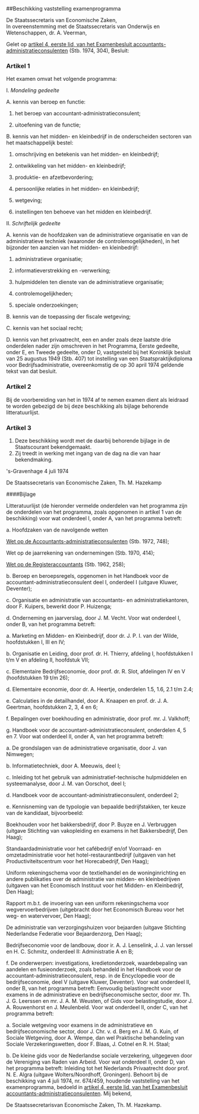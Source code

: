 <meta http-equiv='Content-Type' content='text/html; charset=utf-8' />

##Beschikking vaststelling examenprogramma

De Staatssecretaris van Economische Zaken,  
In overeenstemming met de Staatssecretaris van Onderwijs en Wetenschappen, dr. A. Veerman,

Gelet op [artikel 4, eerste lid, van het Examenbesluit accountants-administratieconsulenten](../../../../../AMvB/examenbesluit/accountants-administratieconsulenten/BWBR0002923/README.md) (Stb. 1974, 304),
Besluit:    

### Artikel  1  

Het examen omvat het volgende programma: 

I.  *Mondeling gedeelte*  

A. kennis van beroep en functie:  

1. het beroep van accountant-administratieconsulent; 

2. uitoefening van de functie;  

B. kennis van het midden- en kleinbedrijf in de onderscheiden sectoren van het maatschappelijk bestel:  

1. omschrijving en betekenis van het midden- en kleinbedrijf; 

2. ontwikkeling van het midden- en kleinbedrijf; 

3. produktie- en afzetbevordering; 

4. persoonlijke relaties in het midden- en kleinbedrijf; 

5. wetgeving; 

6. instellingen ten behoeve van het midden en kleinbedrijf.   

II.  *Schriftelijk gedeelte*  

A. kennis van de hoofdzaken van de administratieve organisatie en van de administratieve techniek (waaronder de controlemogelijkheden), in het bijzonder ten aanzien van het midden- en kleinbedrijf:  

1. administratieve organisatie; 

2. informatieverstrekking en -verwerking; 

3. hulpmiddelen ten dienste van de administratieve organisatie; 

4. controlemogelijkheden; 

5. speciale onderzoekingen;  

B. kennis van de toepassing der fiscale wetgeving; 

C. kennis van het sociaal recht; 

D. kennis van het privaatrecht,  een en ander zoals deze laatste drie onderdelen nader zijn omschreven in het Programma, Eerste gedeelte, onder E, en Tweede gedeelte, onder D, vastgesteld bij het Koninklijk besluit van 25 augustus 1949 (Stb. 407) tot instelling van een Staatspraktijkdiploma voor Bedrijfsadministratie, overeenkomstig de op 30 april 1974 geldende tekst van dat besluit.   

### Artikel  2  

Bij de voorbereiding van het in 1974 af te nemen examen dient als leidraad te worden gebezigd de bij deze beschikking als bijlage behorende litteratuurlijst. 

### Artikel  3  

1.  Deze beschikking wordt met de daarbij behorende bijlage in de Staatscourant bekendgemaakt.   
2.  Zij treedt in werking met ingang van de dag na die van haar bekendmaking.  

's-Gravenhage 
4 juli 1974    

De 
Staatssecretaris van Economische Zaken, 
Th. M.  Hazekamp     

####Bijlage 

Litteratuurlijst (de hieronder vermelde onderdelen van het programma zijn de onderdelen van het programma, zoals opgenomen in artikel 1 van de beschikking) voor wat onderdeel I, onder A, van het programma betreft: 

a. Hoofdzaken van de navolgende wetten  

[Wet op de Accountants-administratieconsulenten](../../../../../wet/wet/op/de/accountants-administratieconsulenten/BWBR0002856/README.md) (Stb. 1972, 748);  

Wet op de jaarrekening van ondernemingen (Stb. 1970, 414);  

[Wet op de Registeraccountants](../../../../../wet/wet/op/de/registeraccountants/BWBR0002374/README.md) (Stb. 1962, 258);   

b. Beroep en beroepsregels, opgenomen in het Handboek voor de accountant-administratieconsulent deel I, onderdeel I (uitgave Kluwer, Deventer); 

c. Organisatie en administratie van accountants- en administratiekantoren, door F. Kuipers, bewerkt door P. Huizenga; 

d. Onderneming en jaarverslag, door J. M. Vecht.  Voor wat onderdeel I, onder B, van het programma betreft: 

a. Marketing en Midden- en Kleinbedrijf, door dr. J. P. I. van der Wilde, hoofdstukken I, III en IV; 

b. Organisatie en Leiding, door prof. dr. H. Thierry, afdeling I, hoofdstukken I t/m V en afdeling II, hoofdstuk VII; 

c. Elementaire Bedrijfseconomie, door prof. dr. R. Slot, afdelingen IV en V (hoofdstukken 19 t/m 26); 

d. Elementaire economie, door dr. A. Heertje, onderdelen 1.5, 1.6, 2.1 t/m 2.4; 

e. Calculaties in de detailhandel, door A. Knaapen en prof. dr. J. A. Geertman, hoofdstukken 2, 3, 4 en 6; 

f. Bepalingen over boekhouding en administratie, door prof. mr. J. Valkhoff; 

g. Handboek voor de accountant-administratieconsulent, onderdelen 4, 5 en 7.  Voor wat onderdeel II, onder A, van het programma betreft: 

a. De grondslagen van de administratieve organisatie, door J. van Nimwegen; 

b. Informatietechniek, door A. Meeuwis, deel I; 

c. Inleiding tot het gebruik van administratief-technische hulpmiddelen en systeemanalyse, door J. M. van Oorschot, deel I; 

d. Handboek voor de accountant-administratieconsulent, onderdeel 2; 

e. Kennisneming van de typologie van bepaalde bedrijfstakken, ter keuze van de kandidaat, bijvoorbeeld:  

Boekhouden voor het bakkersbedrijf, door P. Buyze en J. Verbruggen (uitgave Stichting van vakopleiding en examens in het Bakkersbedrijf, Den Haag);  

Standaardadministratie voor het cafébedrijf en/of Voorraad- en omzetadministratie voor het hotel-restaurantbedrijf (uitgaven van het Productiviteitscentrum voor het Horecabedrijf, Den Haag);  

Uniform rekeningschema voor de textielhandel en de woninginrichting en andere publikaties over de administratie van midden- en kleinbedrijven (uitgaven van het Economisch Instituut voor het Midden- en Kleinbedrijf, Den Haag);  

Rapport m.b.t. de invoering van een uniform rekeningschema voor wegvervoerbedrijven (uitgebracht door het Economisch Bureau voor het weg- en watervervoer, Den Haag);  

De administratie van verzorgingshuizen voor bejaarden (uitgave Stichting Nederlandse Federatie voor Bejaardenzorg, Den Haag);  

Bedrijfseconomie voor de landbouw, door ir. A. J. Lenselink, J. J. van Ierssel en H. C. Schmitz, onderdeel II: Administratie A en B;   

f. De onderwerpen: investigations, kredietonderzoek, waardebepaling van aandelen en fusieonderzoek, zoals behandeld in het Handboek voor de accountant-administratieconsulent, resp. in de Encyclopedie voor de bedrijfseconomie, deel V (uitgave Kluwer, Deventer).  Voor wat onderdeel II, onder B, van het programma betreft: Eenvoudig belastingrecht voor examens in de administratieve en bedrijfseconomische sector, door mr. Th. J. G. Leerssen en mr. J. A. M. Weusten, of Gids voor belastingstudie, door J. A. Rouwenhorst en J. Meulenbeld. Voor wat onderdeel II, onder C, van het programma betreft: 

a. Sociale wetgeving voor examens in de administratieve en bedrijfseconomische sector, door J. Chr. v. d. Berg en J. M. G. Kuin, of  Sociale Wetgeving, door A. Wempe, dan wel Praktische behandeling van Sociale Verzekeringswetten, door F. Blaas, J. Cotnel en R. H. Staal; 

b. De kleine gids voor de Nederlandse sociale verzekering, uitgegeven door de Vereniging van Raden van Arbeid.  Voor wat onderdeel II, onder D, van het programma betreft: Inleiding tot het Nederlands Privaatrecht door prof. N. E. Algra (uitgave Wolters/Noordhoff, Groningen). Behoort bij de beschikking van 4 juli 1974, nr. 674/459, houdende vaststelling van het examenprogramma, bedoeld in [artikel 4, eerste lid, van het Examenbesluit accountants-administratieconsulenten](../../../../../AMvB/examenbesluit/accountants-administratieconsulenten/BWBR0002923/README.md). Mij bekend,

De 
Staatssecretarisvan Economische Zaken,
Th. M. Hazekamp.

